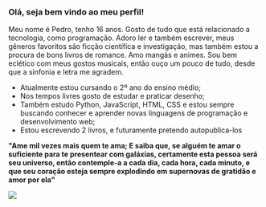 ### Olá, seja bem vindo ao meu perfil!

Meu nome é Pedro, tenho 16 anos. Gosto de tudo que está relacionado a tecnologia, como programação. Adoro ler e também escrever, meus gêneros favoritos são ficção científica e investigação, mas também estou a procura de bons livros de romance. Amo mangás e animes. Sou bem eclético com meus gostos musicais, então ouço um pouco de tudo, desde que a sinfonia e letra me agradem.

- Atualmente estou cursando o 2º ano do ensino médio;
- Nos tempos livres gosto de estudar e praticar desenho;
- Também estudo Python, JavaScript, HTML, CSS e estou sempre buscando conhecer e aprender novas linguagens de programação e desenvolvimento web;
- Estou escrevendo 2 livros, e futuramente pretendo autopublica-los

**"Ame mil vezes mais quem te ama; E saiba que, se alguém te amar o suficiente para te presentear com galáxias, certamente esta pessoa será seu universo, então contemple-a a cada dia, cada hora, cada minuto, e que seu coração esteja sempre explodindo em supernovas de gratidão e amor por ela"**

![](https://media1.tenor.com/m/r5TnkumodAQAAAAC/tobi-dancando.gif)
